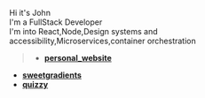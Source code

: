 Hi it's John<br>
I'm a FullStack Developer<br>
I'm into React,Node,Design systems and accessibility,Microservices,container orchestration<br>
> * **[personal_website](https://johnbabu.vercel.app)**<br>
  * **[sweetgradients](https://sweetgradients.vercel.app)**<br>
  * **[quizzy](https://quizzy-flax.vercel.app)**
